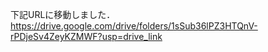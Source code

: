 下記URLに移動しました．
https://drive.google.com/drive/folders/1sSub36lPZ3HTQnV-rPDjeSv4ZeyKZMWF?usp=drive_link
